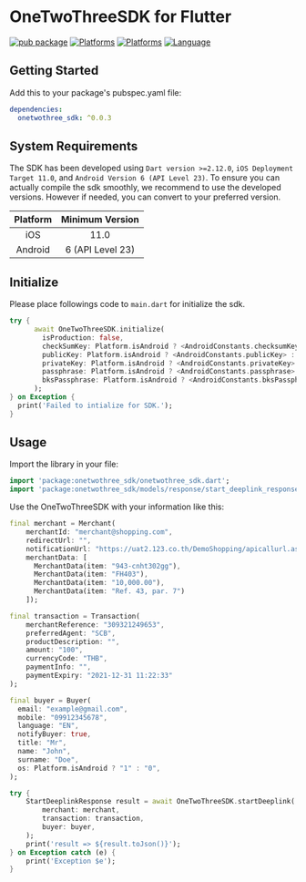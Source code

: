 # OneTwoThreeSDK for Flutter

[![pub package](https://img.shields.io/pub/v/onetwothree_sdk)](https://img.shields.io/pub/v/onetwothree_sdk)
[![Platforms](https://img.shields.io/badge/Platforms-Android-green?style=flat-square)](https://img.shields.io/badge/Platforms-iOS-Green?style=flat-square)
[![Platforms](https://img.shields.io/badge/Platforms-iOS-orange?style=flat-square)](https://img.shields.io/badge/Platforms-iOS-Green?style=flat-square)
[![Language](https://img.shields.io/badge/Language-Dart-blue?style=flat-square)](https://img.shields.io/badge/Platforms-iOS-Green?style=flat-square)

## Getting Started

Add this to your package's pubspec.yaml file:

```yaml
dependencies:
  onetwothree_sdk: ^0.0.3
```

## System Requirements

The SDK has been developed using `Dart version >=2.12.0`, `iOS Deployment Target 11.0`, and `Android Version 6 (API Level 23)`. To ensure you can actually compile the sdk smoothly, we recommend to use the developed versions. However if needed, you can convert to your preferred version.

| Platform | Minimum Version |
| :-----: | :-----: |
| iOS | 11.0 |
| Android | 6 (API Level 23) | 

## Initialize

Please place followings code to `main.dart` for initialize the sdk.

```dart
try {
      await OneTwoThreeSDK.initialize(
        isProduction: false,
        checkSumKey: Platform.isAndroid ? <AndroidConstants.checksumKey> : <iOSConstants.checksumKey>,
        publicKey: Platform.isAndroid ? <AndroidConstants.publicKey> : <iOSConstants.publicKey>,
        privateKey: Platform.isAndroid ? <AndroidConstants.privateKey> : <iOSConstants.privateKey>,
        passphrase: Platform.isAndroid ? <AndroidConstants.passphrase> : <iOSConstants.passphrase>,
        bksPassphrase: Platform.isAndroid ? <AndroidConstants.bksPassphrase> : '',
      );
} on Exception {
  print('Failed to intialize for SDK.');
}
```

## Usage

Import the library in your file:

```dart
import 'package:onetwothree_sdk/onetwothree_sdk.dart';
import 'package:onetwothree_sdk/models/response/start_deeplink_response.dart';
```

Use the OneTwoThreeSDK with your information like this:

```dart
final merchant = Merchant(
    merchantId: "merchant@shopping.com",
    redirectUrl: "",
    notificationUrl: "https://uat2.123.co.th/DemoShopping/apicallurl.aspx",
    merchantData: [
      MerchantData(item: "943-cnht302gg"),
      MerchantData(item: "FH403"),
      MerchantData(item: "10,000.00"),
      MerchantData(item: "Ref. 43, par. 7")
    ]);

final transaction = Transaction(
    merchantReference: "309321249653",
    preferredAgent: "SCB",
    productDescription: "",
    amount: "100",
    currencyCode: "THB",
    paymentInfo: "",
    paymentExpiry: "2021-12-31 11:22:33"
);

final buyer = Buyer(
  email: "example@gmail.com",
  mobile: "09912345678",
  language: "EN",
  notifyBuyer: true,
  title: "Mr",
  name: "John",
  surname: "Doe",
  os: Platform.isAndroid ? "1" : "0",
);

try {
    StartDeeplinkResponse result = await OneTwoThreeSDK.startDeeplink(
        merchant: merchant,
        transaction: transaction,
        buyer: buyer,
    );
    print('result => ${result.toJson()}');
} on Exception catch (e) {
    print('Exception $e');
}
```

